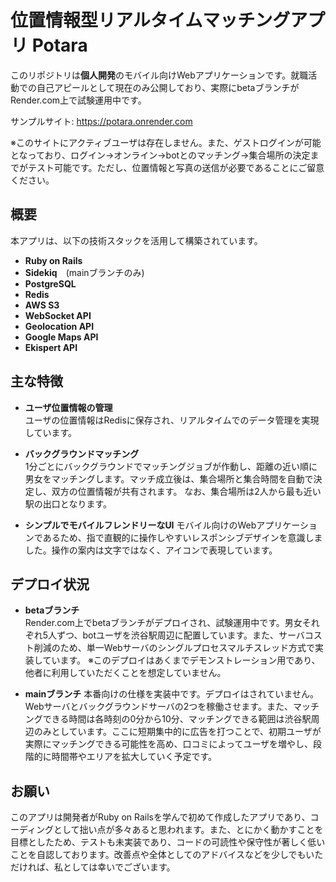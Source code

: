 # 位置情報型リアルタイムマッチングアプリ Potara
このリポジトリは**個人開発**のモバイル向けWebアプリケーションです。就職活動での自己アピールとして現在のみ公開しており、実際にbetaブランチがRender.com上で試験運用中です。


サンプルサイト: https://potara.onrender.com

※このサイトにアクティブユーザは存在しません。また、ゲストログインが可能となっており、ログイン→オンライン→botとのマッチング→集合場所の決定までがテスト可能です。ただし、位置情報と写真の送信が必要であることにご留意ください。



## 概要

本アプリは、以下の技術スタックを活用して構築されています。

- **Ruby on Rails**
- **Sidekiq**　(mainブランチのみ)
- **PostgreSQL**
- **Redis**
- **AWS S3**
- **WebSocket API**
- **Geolocation API**
- **Google Maps API**
- **Ekispert API**

## 主な特徴

- **ユーザ位置情報の管理**  
  ユーザの位置情報はRedisに保存され、リアルタイムでのデータ管理を実現しています。

- **バックグラウンドマッチング**  
  1分ごとにバックグラウンドでマッチングジョブが作動し、距離の近い順に男女をマッチングします。マッチ成立後は、集合場所と集合時間を自動で決定し、双方の位置情報が共有されます。  なお、集合場所は2人から最も近い駅の出口となります。

- **シンプルでモバイルフレンドリーなUI**
 モバイル向けのWebアプリケーションであるため、指で直観的に操作しやすいレスポンシブデザインを意識しました。操作の案内は文字ではなく、アイコンで表現しています。


## デプロイ状況

- **betaブランチ**  
  Render.com上でbetaブランチがデプロイされ、試験運用中です。男女それぞれ5人ずつ、botユーザを渋谷駅周辺に配置しています。また、サーバコスト削減のため、単一Webサーバのシングルプロセスマルチスレッド方式で実装しています。
  ※このデプロイはあくまでデモンストレーション用であり、他者に利用していただくことを想定していません。

- **mainブランチ**
 本番向けの仕様を実装中です。デプロイはされていません。Webサーバとバックグラウンドサーバの2つを稼働させます。また、マッチングできる時間は各時刻の0分から10分、マッチングできる範囲は渋谷駅周辺のみとしています。ここに短期集中的に広告を打つことで、初期ユーザが実際にマッチングできる可能性を高め、口コミによってユーザを増やし、段階的に時間帯やエリアを拡大していく予定です。

## お願い

このアプリは開発者がRuby on Railsを学んで初めて作成したアプリであり、コーディングとして拙い点が多々あると思われます。また、とにかく動かすことを目標としたため、テストも未実装であり、コードの可読性や保守性が著しく低いことを自認しております。改善点や全体としてのアドバイスなどを少しでもいただければ、私としては幸いでございます。
